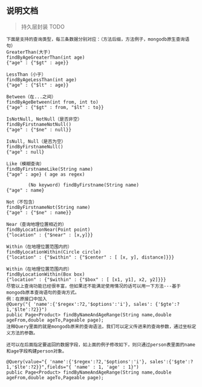## 说明文档

> 持久层封装 
    TODO

    下面是支持的查询类型，每三条数据分别对应：（方法后缀，方法例子，mongodb原生查询语句）
    GreaterThan(大于)
    findByAgeGreaterThan(int age)
    {"age" : {"$gt" : age}}

    LessThan（小于）
    findByAgeLessThan(int age)
    {"age" : {"$lt" : age}}

    Between（在...之间）
    findByAgeBetween(int from, int to)
    {"age" : {"$gt" : from, "$lt" : to}}

    IsNotNull, NotNull（是否非空）
    findByFirstnameNotNull()
    {"age" : {"$ne" : null}}

    IsNull, Null（是否为空）
    findByFirstnameNull()
    {"age" : null}

    Like（模糊查询）
    findByFirstnameLike(String name)
    {"age" : age} ( age as regex)

            (No keyword) findByFirstname(String name)
    {"age" : name}

    Not（不包含）
    findByFirstnameNot(String name)
    {"age" : {"$ne" : name}}

    Near（查询地理位置相近的）
    findByLocationNear(Point point)
    {"location" : {"$near" : [x,y]}}

    Within（在地理位置范围内的）
    findByLocationWithin(Circle circle)
    {"location" : {"$within" : {"$center" : [ [x, y], distance]}}}

    Within（在地理位置范围内的）
    findByLocationWithin(Box box)
    {"location" : {"$within" : {"$box" : [ [x1, y1], x2, y2]}}}
    尽管以上查询功能已经很丰富，但如果还不能满足使用情况的话可以用一下方法---基于mongodb原本查询语句的查询方式。
    例：在原接口中加入
    @Query("{ 'name':{'$regex':?2,'$options':'i'}, sales': {'$gte':?1,'$lte':?2}}")
    public Page<Product> findByNameAndAgeRange(String name,double ageFrom,double ageTo,Pageable page);
    注释Query里面的就是mongodb原来的查询语法，我们可以定义传进来的查询参数，通过坐标定义方法的参数。

    还可以在后面指定要返回的数据字段，如上面的例子修改如下，则只通过person表里面的name和age字段构建person对象。

    @Query(value="{ 'name':{'$regex':?2,'$options':'i'}, sales':{'$gte':?1,'$lte':?2}}",fields="{ 'name' : 1, 'age' : 1}")
    public Page<Product> findByNameAndAgeRange(String name,double ageFrom,double ageTo,Pageable page);